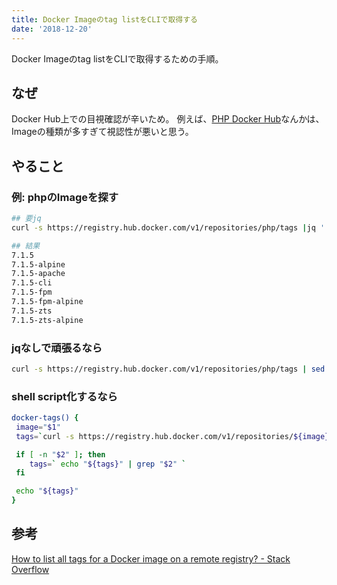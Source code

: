 ```yaml
---
title: Docker Imageのtag listをCLIで取得する
date: '2018-12-20'
---
```


Docker Imageのtag listをCLIで取得するための手順。
<!-- end -->

## なぜ
Docker Hub上での目視確認が辛いため。
例えば、[PHP Docker Hub](https://hub.docker.com/_/php/)なんかは、Imageの種類が多すぎて視認性が悪いと思う。

## やること

### 例: phpのImageを探す

```bash
## 要jq
curl -s https://registry.hub.docker.com/v1/repositories/php/tags |jq '.[].name' |grep 7.1.5

## 結果
7.1.5
7.1.5-alpine
7.1.5-apache
7.1.5-cli
7.1.5-fpm
7.1.5-fpm-alpine
7.1.5-zts
7.1.5-zts-alpine
```

### jqなしで頑張るなら

```bash
curl -s https://registry.hub.docker.com/v1/repositories/php/tags | sed -e 's/[][]//g' -e 's/"//g' -e 's/ //g' | tr '}' '\n'  | awk -F: '{print $3}' |grep 7.1.5
```

### shell script化するなら

```bash
docker-tags() {
 image="$1"
 tags=`curl -s https://registry.hub.docker.com/v1/repositories/${image}/tags |jq '.[].name'`

 if [ -n "$2" ]; then
    tags=` echo "${tags}" | grep "$2" `
 fi

 echo "${tags}"
}
```

## 参考
[How to list all tags for a Docker image on a remote registry? - Stack Overflow](https://stackoverflow.com/questions/28320134/how-to-list-all-tags-for-a-docker-image-on-a-remote-registry/39454426)
